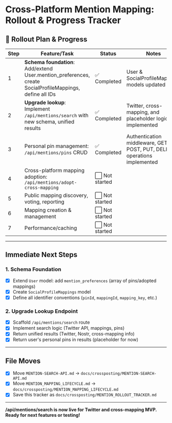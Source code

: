 # Cross-Platform Mention Mapping: Rollout & Progress Tracker

## 🚦 Rollout Plan & Progress

| Step | Feature/Task | Status | Notes |
|------|--------------|--------|-------|
| 1    | **Schema foundation**: Add/extend User.mention_preferences, create SocialProfileMappings, define all IDs | ✅ Completed | User & SocialProfileMappings models updated |
| 2    | **Upgrade lookup**: Implement `/api/mentions/search` with new schema, unified results | ✅ Completed | Twitter, cross-mapping, and placeholder logic implemented |
| 3    | Personal pin management: `/api/mentions/pins` CRUD | ✅ Completed | Authentication middleware, GET, POST, PUT, DELETE operations implemented |
| 4    | Cross-platform mapping adoption: `/api/mentions/adopt-cross-mapping` | ⬜️ Not started |  |
| 5    | Public mapping discovery, voting, reporting | ⬜️ Not started |  |
| 6    | Mapping creation & management | ⬜️ Not started |  |
| 7    | Performance/caching | ⬜️ Not started |  |

---

## Immediate Next Steps

### 1. Schema Foundation
- [x] Extend `User` model: add `mention_preferences` (array of pins/adopted mappings)
- [x] Create `SocialProfileMappings` model
- [x] Define all identifier conventions (`pinId`, `mappingId`, `mapping_key`, etc.)

### 2. Upgrade Lookup Endpoint
- [x] Scaffold `/api/mentions/search` route
- [x] Implement search logic (Twitter API, mappings, pins)
- [x] Return unified results (Twitter, Nostr, cross-mapping info)
- [x] Return user's personal pins in results (placeholder for now)

---

## File Moves
- [x] Move `MENTION-SEARCH-API.md` → `docs/crossposting/MENTION-SEARCH-API.md`
- [x] Move `MENTION_MAPPING_LIFECYCLE.md` → `docs/crossposting/MENTION_MAPPING_LIFECYCLE.md`
- [x] Save this tracker as `docs/crossposting/MENTION_ROLLOUT_TRACKER.md`

---

**/api/mentions/search is now live for Twitter and cross-mapping MVP. Ready for next features or testing!** 